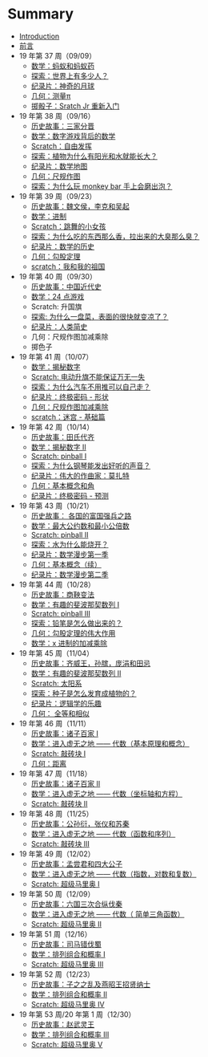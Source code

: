 # Summary

* [Introduction](README.md)
* [前言](src/intro.md)
* 19 年第 37 周（09/09）
    * [数学：蚂蚁和蚂蚁药](src/2019/w37/3-math-ants.md)
    * [探索：世界上有多少人？](src/2019/w37/4-explore-population.md)
    * [纪录片：神奇的月球](src/2019/w37/5-documentary-moon.md)
    * [几何：测量π](src/2019/w37/6-geometry-pi.md)
    * [掷骰子：Sratch Jr 重新入门](src/2019/w37/7-dice-scratch.md)
* 19 年第 38 周（09/16）
    * [历史故事：三家分晋](src/2019/w38/1-story-jin.md)
    * [数学：数字游戏背后的数学](src/2019/w38/2-math-magic.md)
    * [Scratch：自由发挥](src/2019/w38/3-scratch-freeform.md)
    * [探索：植物为什么有阳光和水就能长大？](src/2019/w38/4-explore-how-plant-grows.md)
    * [纪录片：数学地图](src/2019/w38/5-documentary-the-map-of-math.md)
    * [几何：尺规作图](src/2019/w38/6-geometry-ruler-and-compass-construction.md)
    * [探索：为什么玩 monkey bar 手上会磨出泡？](src/2019/w38/7-explore-monkey-bar.md)
* 19 年第 39 周（09/23）
    * [历史故事：魏文侯，李克和吴起](src/2019/w39/1-story-wei.md)
    * [数学：进制](src/2019/w39/2-math-positional-notation.md)
    * [Scratch：跳舞的小女孩](src/2019/w39/3-scratch-ballerina.md)
    * [探索：为什么吃的东西那么香，拉出来的大臭那么臭？](src/2019/w39/4-explore-poop.md)
    * [纪录片：数学的历史](src/2019/w39/5-documentary-history-of-math.md)
    * [几何：勾股定理](src/2019/w39/6-geometry-gougu.md)
    * [scratch：我和我的祖国](src/2019/w39/7-scratch-my-country.md)
* 19 年第 40 周（09/30）
    * [历史故事：中国近代史](src/2019/w40/1-chinese-modern-history.md)
    * [数学：24 点游戏](src/2019/w40/2-math-24-game.md)
    * Scratch: 升国旗
    * [探索: 为什么一盘菜，表面的很快就变凉了？](src/2019/w40/4-explore-temperature.md)
    * [纪录片：人类简史](src/2019/w40/5-documentary-human-history.md)
    * 几何：尺规作图加减乘除
    * 掷色子
* 19 年第 41 周（10/07）
    * [数学：揭秘数字](src/2019/w41/2-math-number-reveal.md)
    * [Scratch: 电动升旗不能保证万无一失](src/2019/w41/3-scratch-flag-raising.md)
    * [探索：为什么汽车不用推可以自己走？](src/2019/w41/4-explore-car-engine.md)
    * [纪录片：终极密码 - 形状](src/2019/w41/5-documentary-the-code-2.md)
    * [几何：尺规作图加减乘除](src/2019/w41/6-geometry-ruler-and-compass-construction-2.md)
    * [scratch：迷宫 - 基础篇](src/2019/w41/7-scratch-maze-1.md)
* 19 年第 42 周（10/14）
    * [历史故事：田氏代齐](src/2019/w42/1-story-tian-qi.md)
    * [数学：揭秘数字 II](src/2019/w42/2-math-number-reveal-2.md)
    * [Scratch: pinball I](src/2019/w42/3-scratch-pin-ball.md)
    * [探索：为什么钢琴能发出好听的声音？](src/2019/w42/4-explore-why-piano.md)
    * [纪录片：伟大的作曲家：莫扎特](src/2019/w42/5-documentary-mozart.md)
    * [几何：基本概念和角](src/2019/w42/6-geometry-basic-concepts.md)
    * [纪录片：终极密码 - 预测](src/2019/w42/7-documentary-the-code-3.md)
* 19 年第 43 周（10/21）
    * [历史故事： 各国的富国强兵之路](src/2019/w43/1-story-fuguo.md)
    * [数学：最大公约数和最小公倍数](src/2019/w43/2-math-gcd-lcm.md)
    * [Scratch: pinball II](src/2019/w43/3-scratch-pin-ball-2.md)
    * [探索：水为什么能烧开？](src/2019/w43/4-explore-water-boiling.md)
    * [纪录片：数学漫步第一季](src/2019/w43/5-documentary-dimension-1.md)
    * [几何：基本概念（续）](src/2019/w43/6-geometry-basic-concepts-2.md)
    * [纪录片：数学漫步第二季](src/2019/w43/7-documentary-chaos-1.md)
* 19 年第 44 周（10/28）
    * [历史故事：商鞅变法](src/2019/w44/1-story-shangyang.md)
    * [数学：有趣的斐波那契数列 I](src/2019/w44/2-math-fibonacci-series-1.md)
    * [Scratch: pinball III](src/2019/w44/3-scratch-pin-ball-3.md)
    * [探索：铅笔是怎么做出来的？](src/2019/w44/4-explore-how-pencils-are-made.md)
    * [几何：勾股定理的伟大作用](src/2019/w44/6-geometry-pythagorean-theorem-usage.md)
    * [数学：x 进制的加减乘除](src/2019/w44/7-arithmetic-for-carry-system.md)
* 19 年第 45 周（11/04）
    * [历史故事：齐威王，孙膑，庞涓和田忌](src/2019/w45/1-story-sunbin.md)
    * [数学：有趣的斐波那契数列 II](src/2019/w45/2-math-fibonacci-series-2.md)
    * [Scratch: 太阳系](src/2019/w45/3-scratch-solar-system.md)
    * [探索：种子是怎么发育成植物的？](src/2019/w45/4-explore-germination.md)
    * [纪录片：逻辑学的乐趣](src/2019/w45/5-documentary-logic.md)
    * [几何： 全等和相似](src/2019/w45/6-geometry-simularity.md)
* 19 年第 46 周（11/11）
    * [历史故事：诸子百家 I](src/2019/w46/1-story-baijia-1.md)
    * [数学：进入虚无之地 —— 代数（基本原理和概念）](src/2019/w46/2-math-algebra-1.md)
    * [Scratch: 敲砖块 I](src/2019/w46/3-scratch-bricks-1.md)
    * [几何：距离](src/2019/w46/6-geometry-distance.md)
* 19 年第 47 周（11/18）
    * [历史故事：诸子百家 II](src/2019/w47/1-story-baijia-2.md)
    * [数学：进入虚无之地 —— 代数（坐标轴和方程）](src/2019/w47/2-math-algebra-2.md)
    * [Scratch: 敲砖块 II](src/2019/w47/3-scratch-bricks-2.md)
* 19 年第 48 周（11/25）
    * [历史故事：公孙衍，张仪和苏秦](src/2019/w48/1-story-zonghengjia.md)
    * [数学：进入虚无之地 —— 代数（函数和序列）](src/2019/w48/2-math-algebra-3.md)
    * [Scratch: 敲砖块 III](src/2019/w48/3-scratch-bricks-3.md)
* 19 年第 49 周（12/02）
    * [历史故事：孟尝君和四大公子](src/2019/w49/1-story-menchangjun.md)
    * [数学：进入虚无之地 —— 代数（指数，对数和复数）](src/2019/w49/2-math-algebra-4.md)
    * [Scratch: 超级马里奥 I](src/2019/w49/3-scratch-super-mario-1.md)
* 19 年第 50 周（12/09）
    * [历史故事：六国三次合纵伐秦](src/2019/w50/1-story-faqin.md)
    * [数学：进入虚无之地 —— 代数（ 简单三角函数）](src/2019/w50/2-math-algebra-5.md)
    * [Scratch: 超级马里奥 II](src/2019/w50/3-scratch-super-mario-2.md)
* 19 年第 51 周（12/16）
    * [历史故事：司马错伐蜀](src/2019/w51/1-story-fashu.md)
    * [数学：排列组合和概率 I](src/2019/w51/2-math-probability-1.md)
    * [Scratch: 超级马里奥 III](src/2019/w51/3-scratch-super-mario-3.md)
* 19 年第 52 周（12/23）
    * [历史故事：子之之乱及燕昭王招贤纳士](src/2019/w52/1-story-yanzhaowang.md)
    * [数学：排列组合和概率 II](src/2019/w52/2-math-probability-2.md)
    * [Scratch: 超级马里奥 IV](src/2019/w52/3-scratch-super-mario-4.md)
* 19 年第 53 周/20 年第 1 周（12/30）
    * [历史故事：赵武灵王](src/2019/w53/1-story-zhaowulinwang.md)
    * [数学：排列组合和概率 III](src/2019/w53/2-math-probability-3.md)
    * [Scratch: 超级马里奥 V](src/2019/w53/3-scratch-super-mario-5.md)
